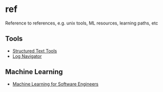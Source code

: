 # ref

Reference to references, e.g. unix tools, ML resources, learning paths, etc

## Tools

- [Structured Text Tools](https://github.com/dbohdan/structured-text-tools)
- [Log Navigator](https://lnav.org/)

## Machine Learning

- [Machine Learning for Software Engineers](https://github.com/ZuzooVn/machine-learning-for-software-engineers)
